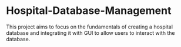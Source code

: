 # Hospital-Database-Management
This project aims to focus on the fundamentals of creating a hospital database and integrating it with GUI to allow users to interact with the database.

